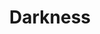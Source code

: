 ---
title: "Darkness"

domain:
  grantedPower: |
    Free Blind-Fight feat.
  spells: |
    1. {% spell_link obscuring-mist %}<sup>1</sup>
    1. {% spell_link blindness-deafness %}
    1. {% spell_link blacklight %}<sup>1</sup>
    1. {% spell_link armor-of-darkness %}
    1. {% spell_link summon-monster-v %}<sup>1</sup>
    1. {% spell_link prying-eyes %}
    1. {% spell_link nightmare %}
    1. {% spell_link power-word-blind %}
    1. {% spell_link power-word-kill %}
  notes: |
    <sup>1</sup>Only summons 1d3 shadows
---
